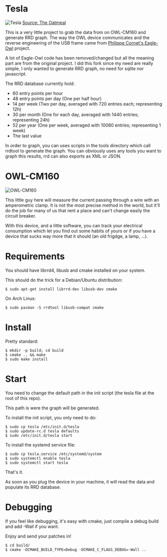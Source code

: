 # Tesla

![Tesla](./img/tesla_edison_oatmeal.jpg "Tesla")
[Source: The Oatmeal](http://theoatmeal.com/)

This is a very little project to grab the data from on OWL-CM160 and generate
RRD graph.  The way the OWL device communicates and the reverse engineering of
the USB frame came from
[Philippe Cornet's Eagle-Owl](https://github.com/cornetp/eagle-owl) project.

A lot of Eagle-Owl code has been removed/changed but all the meaning part are
from the original project.  I did this fork since my need are really simple, I
only wanted to generate RRD graph, no need for sqlite nor javascript.

The RRD database currently hold:

- 60 entry points per hour
- 48 entry points per day (One per half hour)
- 14 per week (Two per day, averaged with 720 entries each; representing 12h)
- 30 per month (One for each day, averaged with 1440 entries; representing 24h)
- 52 per year (One per week, averaged with 10080 entries; representing 1 week)
- The last value

In order to graph, you can uses scripts in the tools directory which call
rrdtool to generate the graph. You can obviously uses any tools you want to
graph this results, rrd can also exports as XML or JSON.

# OWL-CM160

![OWL-CM160](./img/owl_cm160.jpg "OWL-CM160")

This little guy here will measure the current passing through a wire with an
amperometric clamp.
It is not the most precise method in the world, but it'll do the job for many
of us that rent a place and can't change easily the circuit breaker.

With this device, and a little software, you can track your electrical
consumption which let you find out some habits of yours or if you have a device
that sucks way more that it should (an old frigdge, a lamp, ...).

# Requirements

You should have librrd4, libusb and cmake installed on your system.

This should do the trick for a Debian/Ubuntu distribution:

    $ sudo apt-get install librrd-dev libusb-dev cmake

On Arch Linux:

    $ sudo pacman -S rrdtool libusb-compat cmake

# Install

Pretty standard:

    $ mkdir -p build; cd build
    $ cmake .. && make
    $ sudo make install

# Start

You need to change the default path in the init script (the tesla file at the
root of this repo).

This path is were the graph will be generated.

To install the init script, you only need to do:

    $ sudo cp tesla /etc/init.d/tesla
    $ sudo update-rc.d tesla defaults
    $ sudo /etc/init.d/tesla start

To install the systemd service file:

    $ sudo cp tesla.service /etc/systemd/system
    $ sudo systemctl enable tesla
    $ sudo systemctl start tesla

That's it.

As soon as you plug the device in your machine, it will read the data and
populate its RRD database.

# Debugging

If you feel like debugging, it's easy with cmake, just compile a debug build
and add -Wall if you want.

Enjoy and send your patches in!

    $ cd build/
    $ cmake -DCMAKE_BUILD_TYPE=Debug -DCMAKE_C_FLAGS_DEBUG=-Wall ..

